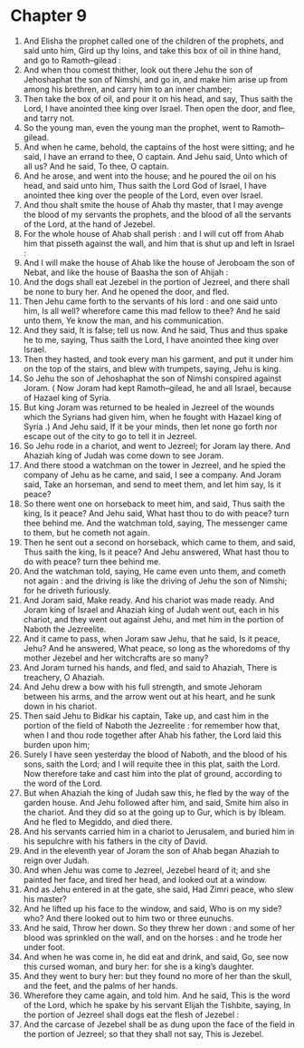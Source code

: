 # Chapter 9

1. And Elisha the prophet called one of the children of the prophets, and said unto him, Gird up thy loins, and take this box of oil in thine hand, and go to Ramoth–gilead :
2. And when thou comest thither, look out there Jehu the son of Jehoshaphat the son of Nimshi, and go in, and make him arise up from among his brethren, and carry him to an inner chamber;
3. Then take the box of oil, and pour it on his head, and say, Thus saith the Lord, I have anointed thee king over Israel. Then open the door, and flee, and tarry not.
4. So the young man, even the young man the prophet, went to Ramoth–gilead.
5. And when he came, behold, the captains of the host were sitting; and he said, I have an errand to thee, O captain. And Jehu said, Unto which of all us? And he said, To thee, O captain.
6. And he arose, and went into the house; and he poured the oil on his head, and said unto him, Thus saith the Lord God of Israel, I have anointed thee king over the people of the Lord, even over Israel.
7. And thou shalt smite the house of Ahab thy master, that I may avenge the blood of my servants the prophets, and the blood of all the servants of the Lord, at the hand of Jezebel.
8. For the whole house of Ahab shall perish : and I will cut off from Ahab him that pisseth against the wall, and him that is shut up and left in Israel :
9. And I will make the house of Ahab like the house of Jeroboam the son of Nebat, and like the house of Baasha the son of Ahijah :
10. And the dogs shall eat Jezebel in the portion of Jezreel, and there shall be none to bury her. And he opened the door, and fled.
11. Then Jehu came forth to the servants of his lord : and one said unto him, Is all well? wherefore came this mad fellow to thee? And he said unto them, Ye know the man, and his communication.
12. And they said, It is false; tell us now. And he said, Thus and thus spake he to me, saying, Thus saith the Lord, I have anointed thee king over Israel.
13. Then they hasted, and took every man his garment, and put it under him on the top of the stairs, and blew with trumpets, saying, Jehu is king.
14. So Jehu the son of Jehoshaphat the son of Nimshi conspired against Joram. ( Now Joram had kept Ramoth–gilead, he and all Israel, because of Hazael king of Syria.
15. But king Joram was returned to be healed in Jezreel of the wounds which the Syrians had given him, when he fought with Hazael king of Syria .) And Jehu said, If it be your minds, then let none go forth nor escape out of the city to go to tell it in Jezreel.
16. So Jehu rode in a chariot, and went to Jezreel; for Joram lay there. And Ahaziah king of Judah was come down to see Joram.
17. And there stood a watchman on the tower in Jezreel, and he spied the company of Jehu as he came, and said, I see a company. And Joram said, Take an horseman, and send to meet them, and let him say, Is it peace?
18. So there went one on horseback to meet him, and said, Thus saith the king, Is it peace? And Jehu said, What hast thou to do with peace? turn thee behind me. And the watchman told, saying, The messenger came to them, but he cometh not again.
19. Then he sent out a second on horseback, which came to them, and said, Thus saith the king, Is it peace? And Jehu answered, What hast thou to do with peace? turn thee behind me.
20. And the watchman told, saying, He came even unto them, and cometh not again : and the driving is like the driving of Jehu the son of Nimshi; for he driveth furiously.
21. And Joram said, Make ready. And his chariot was made ready. And Joram king of Israel and Ahaziah king of Judah went out, each in his chariot, and they went out against Jehu, and met him in the portion of Naboth the Jezreelite.
22. And it came to pass, when Joram saw Jehu, that he said, Is it peace, Jehu? And he answered, What peace, so long as the whoredoms of thy mother Jezebel and her witchcrafts are so many?
23. And Joram turned his hands, and fled, and said to Ahaziah, There is treachery, O Ahaziah.
24. And Jehu drew a bow with his full strength, and smote Jehoram between his arms, and the arrow went out at his heart, and he sunk down in his chariot.
25. Then said Jehu to Bidkar his captain, Take up, and cast him in the portion of the field of Naboth the Jezreelite : for remember how that, when I and thou rode together after Ahab his father, the Lord laid this burden upon him;
26. Surely I have seen yesterday the blood of Naboth, and the blood of his sons, saith the Lord; and I will requite thee in this plat, saith the Lord. Now therefore take and cast him into the plat of ground, according to the word of the Lord.
27. But when Ahaziah the king of Judah saw this, he fled by the way of the garden house. And Jehu followed after him, and said, Smite him also in the chariot. And they did so at the going up to Gur, which is by Ibleam. And he fled to Megiddo, and died there.
28. And his servants carried him in a chariot to Jerusalem, and buried him in his sepulchre with his fathers in the city of David.
29. And in the eleventh year of Joram the son of Ahab began Ahaziah to reign over Judah.
30. And when Jehu was come to Jezreel, Jezebel heard of it; and she painted her face, and tired her head, and looked out at a window.
31. And as Jehu entered in at the gate, she said, Had Zimri peace, who slew his master?
32. And he lifted up his face to the window, and said, Who is on my side? who? And there looked out to him two or three eunuchs.
33. And he said, Throw her down. So they threw her down : and some of her blood was sprinkled on the wall, and on the horses : and he trode her under foot.
34. And when he was come in, he did eat and drink, and said, Go, see now this cursed woman, and bury her: for she is a king’s daughter.
35. And they went to bury her: but they found no more of her than the skull, and the feet, and the palms of her hands.
36. Wherefore they came again, and told him. And he said, This is the word of the Lord, which he spake by his servant Elijah the Tishbite, saying, In the portion of Jezreel shall dogs eat the flesh of Jezebel :
37. And the carcase of Jezebel shall be as dung upon the face of the field in the portion of Jezreel; so that they shall not say, This is Jezebel.


